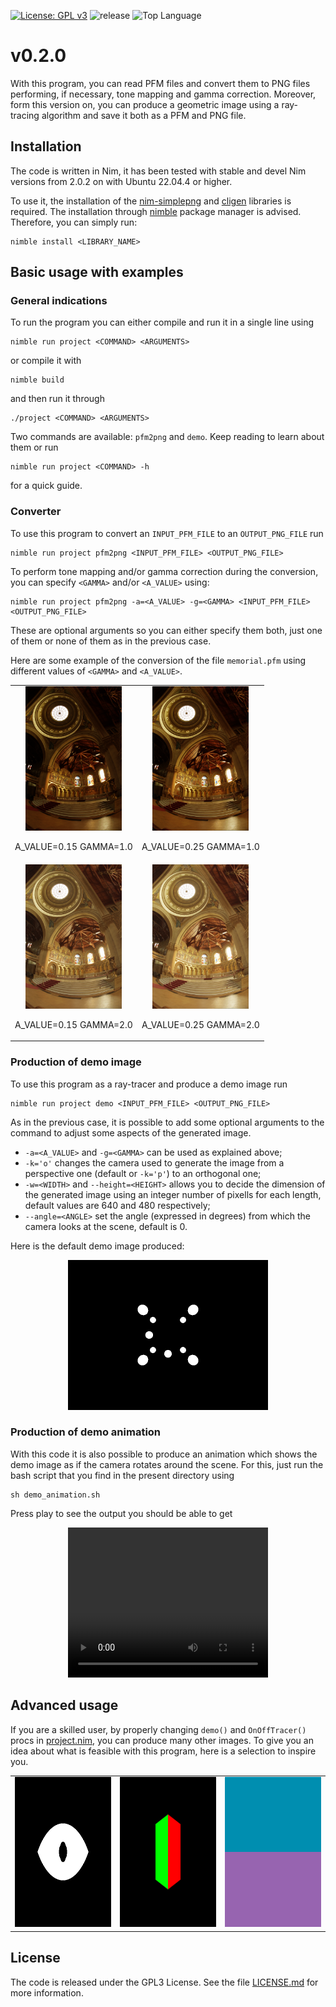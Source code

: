
[![License: GPL v3](https://img.shields.io/badge/License-GPLv3-blue.svg)](https://www.gnu.org/licenses/gpl-3.0)
![release](https://img.shields.io/github/v/release/angela-bonato/RayTracingCourse)
![Top Language](https://img.shields.io/github/languages/top/angela-bonato/RayTracingCourse)

# v0.2.0

With this program, you can read PFM files and convert them to PNG files performing, if necessary, tone mapping and gamma correction. Moreover, form this version on, you can produce a geometric image using a ray-tracing algorithm and save it both as a PFM and PNG file.

## Installation

The code is written in Nim, it has been tested with stable and devel Nim versions from 2.0.2 on with Ubuntu 22.04.4 or higher.

To use it, the installation of the [nim-simplepng](https://github.com/jrenner/nim-simplepng) and [cligen](https://github.com/c-blake/cligen) libraries is required. The installation through [nimble](https://github.com/nim-lang/nimble) package manager is advised. Therefore, you can simply run:

    nimble install <LIBRARY_NAME>

## Basic usage with examples

### General indications

To run the program you can either compile and run it in a single line using

    nimble run project <COMMAND> <ARGUMENTS>

or compile it with

    nimble build

and then run it through

    ./project <COMMAND> <ARGUMENTS>

Two commands are available: `pfm2png` and `demo`. Keep reading to learn about them or run

    nimble run project <COMMAND> -h

for a quick guide.

### Converter

To use this program to convert an `INPUT_PFM_FILE` to an `OUTPUT_PNG_FILE` run  

    nimble run project pfm2png <INPUT_PFM_FILE> <OUTPUT_PNG_FILE>
    
To perform tone mapping and/or gamma correction during the conversion, you can specify `<GAMMA>` and/or `<A_VALUE>` using:

    nimble run project pfm2png -a=<A_VALUE> -g=<GAMMA> <INPUT_PFM_FILE> <OUTPUT_PNG_FILE>

These are optional arguments so you can either specify them both, just one of them or none of them as in the previous case.

Here are some example of the conversion of the file `memorial.pfm` using different values of `<GAMMA>` and `<A_VALUE>`.

<p align="center">
<div style="text-align: center;">
<table style="margin: 0px auto;">
    <tr>
        <td> 
            <img src="examples/memorial_1_0.15.png" alt="Image 1" width="154" height="231">
            <p>A_VALUE=0.15  GAMMA=1.0</p> 
        </td>
        <td> 
            <img src="examples/memorial_1_0.25.png" alt="Image 2" width="154" height="231">
            <p>A_VALUE=0.25  GAMMA=1.0</p>
        </td>
    </tr>
    <tr>
        <td> 
            <img src="examples/memorial_2_0.15.png" alt="Image 3" width="154" height="231">
            <p>A_VALUE=0.15  GAMMA=2.0</p>
        </td>
        <td> 
            <img src="examples/memorial_2_0.25.png" alt="Image 4" width="154" height="231">
            <p>A_VALUE=0.25  GAMMA=2.0</p>
        </td>
    </tr>
</table>
</div>

### Production of demo image

To use this program as a ray-tracer and produce a demo image run

    nimble run project demo <INPUT_PFM_FILE> <OUTPUT_PNG_FILE>

As in the previous case, it is possible to add some optional arguments to the command to adjust some aspects of the generated image. 
- `-a=<A_VALUE>` and `-g=<GAMMA>` can be used as explained above;
- `-k='o'` changes the camera used to generate the image from a perspective one (default or `-k='p'`) to an orthogonal one;
- `-w=<WIDTH>` and `--height=<HEIGHT>` allows you to decide the dimension of the generated image using an integer number of pixells for each length, default values are 640 and 480 respectively;
- `--angle=<ANGLE>` set the angle (expressed in degrees) from which the camera looks at the scene, default is 0.

Here is the default demo image produced:

<p align="center">
<img  style="center" src="examples/demo.png" width="320" height="240">

### Production of demo animation

With this code it is also possible to produce an animation which shows the demo image as if the camera rotates around the scene. For this, just run the bash script that you find in the present directory using

    sh demo_animation.sh

Press play to see the output you should be able to get

<p align="center">
<video width="320" height="240" controls>
  <source src="examples/spheres-perspective.mp4" type="video/mp4">
</video>

## Advanced usage

If you are a skilled user, by properly changing `demo()` and `OnOffTracer()` procs in [project.nim](./src/project.nim), you can produce many other images. To give you an idea about what is feasible with this program, here is a selection to inspire you.

<div style="text-align: center;">
<table style="margin: 0px auto;">
    <tr>
        <td> 
            <img src="examples/csg.png" alt="Image 1" width="320" height="240">
        </td>
        <td> 
            <img src="examples/parallelepiped.png" alt="Image 2" width="320" height="240">
        </td>
        <td> 
            <img src="examples/plane.png" alt="Image 3" width="320" height="240">
        </td>
    </tr>
</table>
</div>

## License

The code is released under the GPL3 License. See the file [LICENSE.md](./LICENSE.md) for more information.